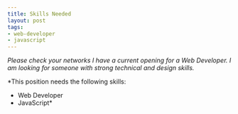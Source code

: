 ```yaml
---
title: Skills Needed
layout: post
tags:
- web-developer
- javascript
---
```


*Please check your networks I have a current opening for a Web Developer. I am looking for someone with strong technical and design skills.*

*This position needs the following skills:
- Web Developer
- JavaScript*